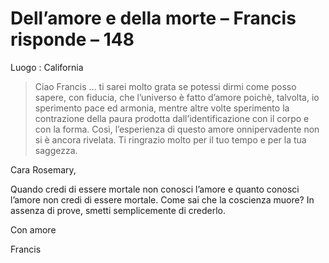 # Dell’amore e della morte – Francis risponde – 148

Luogo : California

>Ciao Francis … ti sarei molto grata se potessi dirmi come posso sapere, con fiducia, che l’universo è fatto d’amore poichè, talvolta, io sperimento pace ed armonia, mentre altre volte sperimento la contrazione della paura prodotta dall’identificazione con il corpo e con la forma. Così, l’esperienza di questo amore onnipervadente non si è ancora rivelata. Ti ringrazio molto per il tuo tempo e per la tua saggezza.

Cara Rosemary,

Quando credi di essere mortale non conosci l’amore e quanto conosci l’amore non credi di essere mortale. Come sai che la coscienza muore? In assenza di prove, smetti semplicemente di crederlo.

Con amore

Francis